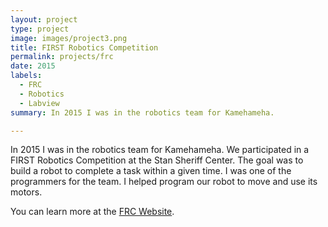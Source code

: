 ```yaml
---
layout: project
type: project
image: images/project3.png
title: FIRST Robotics Competition
permalink: projects/frc
date: 2015
labels:
  - FRC
  - Robotics
  - Labview
summary: In 2015 I was in the robotics team for Kamehameha. 

---
```


In 2015 I was in the robotics team for Kamehameha. We participated in a FIRST Robotics Competition at the Stan Sheriff Center. The goal was to build a robot to complete a task within a given time. I was one of the programmers for the team. I helped program our robot to move and use its motors.

You can learn more at the [FRC Website](https://www.firstinspires.org/robotics/frc).
